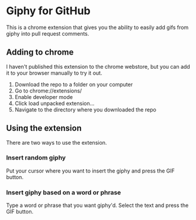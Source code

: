# Giphy for GitHub
This is a chrome extension that gives you the ability to easily add gifs from giphy into pull request comments.

## Adding to chrome
I haven't published this extension to the chrome webstore, but you can add it to your browser manually to try it out.

1. Download the repo to a folder on your computer
1. Go to chrome://extensions/
1. Enable developer mode
1. Click load unpacked extension...
1. Navigate to the directory where you downloaded the repo

## Using the extension
There are two ways to use the extension.

### Insert random giphy
Put your cursor where you want to insert the giphy and press the GIF button.

### Insert giphy based on a word or phrase
Type a word or phrase that you want giphy'd.
Select the text and press the GIF button.
